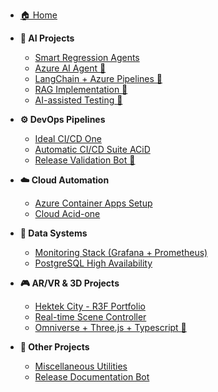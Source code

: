 - [🏠 Home](/)

- **🤖 AI Projects**
  - [Smart Regression Agents](projects/smart-regression.md)
  - [Azure AI Agent 🚀](projects/ai-agent-azure.md)
  - [LangChain + Azure Pipelines 🚧](/projects/langchain-azure.md)
  - [RAG Implementation 🚧](/projects/rag-system.md)
  - [AI-assisted Testing 🚧](/projects/self-healing-tests.md)  

- **⚙️ DevOps Pipelines**
  - [Ideal CI/CD One](/projects/devops-pipeline.md)
  - [Automatic CI/CD Suite ACiD](/projects/ai-agent-azure.md)
  - [Release Validation Bot 🚧](/projects/release-bot.md)

- **☁️ Cloud Automation**
  - [Azure Container Apps Setup](/projects/azure-container.md)
  - [Cloud Acid-one](/projects/cloud-automation.md)

- **💾 Data Systems**
  - [Monitoring Stack (Grafana + Prometheus)](/projects/monitoring-stack.md)
  - [PostgreSQL High Availability](/projects/postgresql.md)

- **🎮 AR/VR & 3D Projects**  
  - [Hektek City - R3F Portfolio](/projects/r3d-projects.md)
  - [Real-time Scene Controller ](projects/scene-controller.md)
  - [Omniverse + Three.js + Typescript 🚀](/projects/omniverse-threejs.md)

- **🧩 Other Projects**
  - [Miscellaneous Utilities](/projects/dev-prototypes.md)
  - [Release Documentation Bot](/projects/ht-docbot.md)


